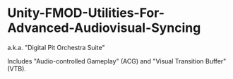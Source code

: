 # Unity-FMOD-Utilities-For-Advanced-Audiovisual-Syncing
a.k.a. "Digital Pit Orchestra Suite"

Includes "Audio-controlled Gameplay" (ACG) and "Visual Transition Buffer" (VTB).

